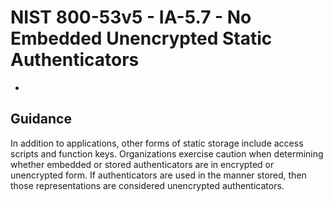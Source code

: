 # NIST 800-53v5 - IA-5.7 - No Embedded Unencrypted Static Authenticators
- 
## Guidance
In addition to applications, other forms of static storage include access scripts and function keys. Organizations exercise caution when determining whether embedded or stored authenticators are in encrypted or unencrypted form. If authenticators are used in the manner stored, then those representations are considered unencrypted authenticators.